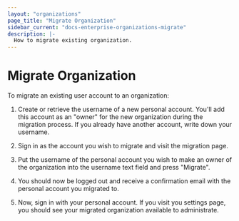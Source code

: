 ```yaml
---
layout: "organizations"
page_title: "Migrate Organization"
sidebar_current: "docs-enterprise-organizations-migrate"
description: |-
  How to migrate existing organization.
---
```


# Migrate Organization

To migrate an existing user account to an organization:

1. Create or retrieve the username of a new personal account. You'll
add this account as an "owner" for the new organization during the
migration process. If you already have another account, write down your
username.

2. Sign in as the account you wish to migrate and visit the migration page.

3. Put the username of the personal account you wish to make an owner
of the organization into the username text field and press "Migrate".

4. You should now be logged out and receive a confirmation email with
the personal account you migrated to.

5. Now, sign in with your personal account. If you visit you settings page,
you should see your migrated organization available to administrate.
